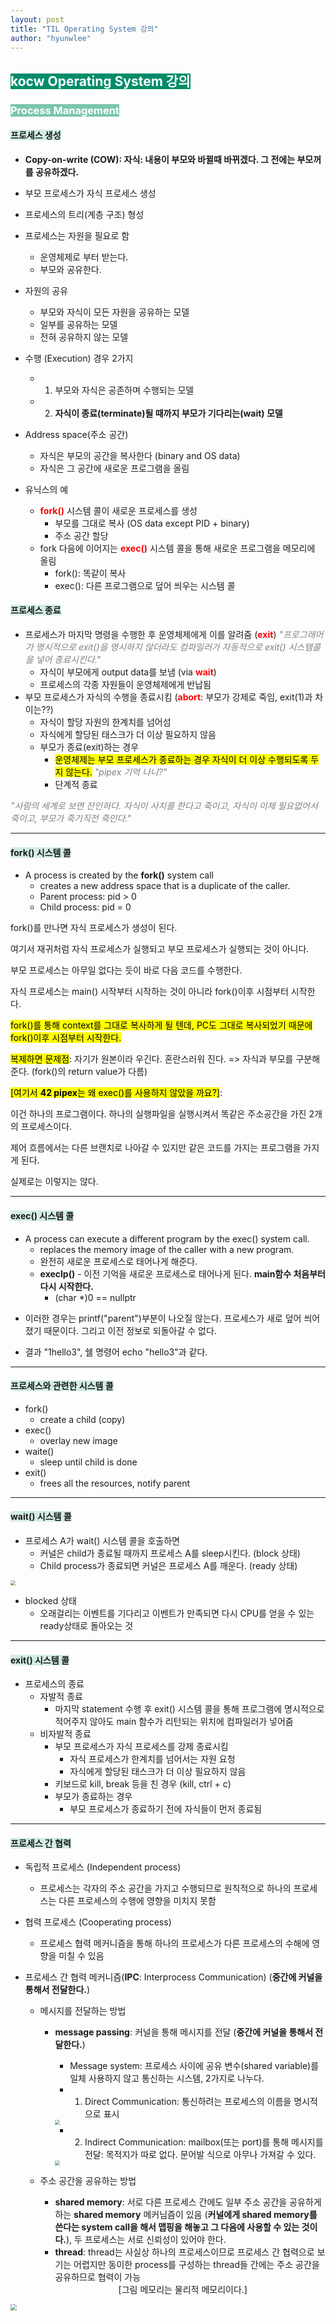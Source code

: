 ```yaml
---
layout: post
title: "TIL Operating System 강의"
author: "hyunwlee"
---
```


## <span style="background-color:#028C6A; color:white">kocw Operating System 강의</span>

### <span style="background-color:#7BC5AE; color:white">Process Management</span>

#### <span style="background-color:#D1EDE1"><strong>프로세스 생성</strong></span> 

- <strong>Copy-on-write (COW): 자식: 내용이 부모와 바뀔때 바뀌겠다. 그 전에는 부모꺼를 공유하겠다.</strong>

- 부모 프로세스가 자식 프로세스 생성
- 프로세스의 트리(계층 구조) 형성
- 프로세스는 자원을 필요로 함
  - 운영체제로 부터 받는다.
  - 부모와 공유한다.
- 자원의 공유
  - 부모와 자식이 모든 자원을 공유하는 모델
  - 일부를 공유하는 모델
  - 전혀 공유하지 않는 모델
- 수행 (Execution) 경우 2가지
  - 1. 부모와 자식은 공존하며 수행되는 모델
  - 2. <strong>자식이 종료(terminate)될 때까지 부모가 기다리는(wait) 모델</strong>
- Address space(주소 공간)
  - 자식은 부모의 공간을 복사한다 (binary and OS data)
  - 자식은 그 공간에 새로운 프로그램을 올림
- 유닉스의 예
  - <span style="color:red"><strong>fork()</strong></span> 시스템 콜이 새로운 프로세스를 생성
    - 부모를 그대로 복사 (OS data except PID + binary)
    - 주소 공간 할당
  - fork 다음에 이어지는 <span style="color:red"><strong>exec()</strong></span> 시스템 콜을 통해 새로운 프로그램을 메모리에 올림
    - fork(): 똑같이 복사
    - exec(): 다른 프로그램으로 덮어 씌우는 시스템 콜



#### <span style="background-color:#D1EDE1"><strong>프로세스 종료</strong></span>

- 프로세스가 마지막 명령을 수행한 후 운영체제에게 이를 알려줌 (<span style="color:red"><strong>exit</strong></span>) _<span style="color:gray">"프로그래머가 명시적으로 exit()을 명시하지 않더라도 컴파일러가 자동적으로 exit() 시스템콜을 넣어 종료시킨다."</span>_
  - 자식이 부모에게 output data를 보냄 (via <span style="color:red"><strong>wait</strong></span>)
  - 프로세스의 각종 자원들이 운영체제에게 반납됨
- 부모 프로세스가 자식의 수행을 종료시킴 (<span style="color:red"><strong>abort</strong></span>: 부모가 강제로 죽임, exit(1)과 차이는??)
  - 자식이 할당 자원의 한계치를 넘어섬
  - 자식에게 할당된 태스크가 더 이상 필요하지 않음
  - 부모가 종료(exit)하는 경우
    - <mark>운영체제는 부모 프로세스가 종료하는 경우 자식이 더 이상 수행되도록 두지 않는다.</mark>  _<span style="color:gray">"pipex 기억 나니?"</span>_
    - 단계적 종료

_<span style="color:gray">"사람의 세계로 보면 잔인하다. 자식이 사치를 한다고 죽이고, 자식이 이제 필요없어서 죽이고, 부모가 죽기직전 죽인다."</span>_

---

#### <span style="background-color:#D1EDE1"><strong>fork() 시스템 콜</strong></span>

- A process is created by the <strong>fork()</strong> system call
  - creates a new address space that is a duplicate of the caller.
  - Parent process: pid > 0
  - Child process: pid = 0

<script src="https://gist.github.com/hyunwlee-dev/77bc596a63a6f8926c7a9b43924d8452.js"></script>

<script src="https://gist.github.com/hyunwlee-dev/77bc596a63a6f8926c7a9b43924d8452.js"></script>

fork()를 만나면 자식 프로세스가 생성이 된다.

여기서 재귀처럼 자식 프로세스가 실행되고 부모 프로세스가 실행되는 것이 아니다.

부모 프로세스는 아무일 없다는 듯이 바로 다음 코드를 수행한다.

  

자식 프로세스는 main() 시작부터 시작하는 것이 아니라 fork()이후 시점부터 시작한다.

<mark>fork()를 통해 context를 그대로 복사하게 될 텐데, PC도 그대로 복사되었기 때문에 fork()이후 시점부터 시작한다.</mark>

  

<mark>복제하면 문제점</mark>: 자기가 원본이라 우긴다. 혼란스러워 진다. => 자식과 부모를 구분해준다. (fork()의 return value가 다름)



<mark>[여기서 <strong>42 pipex</strong>는 왜 exec()를 사용하지 않았을 까요?]</mark>: 

이건 하나의 프로그램이다. 하나의 실행파일을 실행시켜서 똑같은 주소공간을 가진 2개의 프로세스이다.

제어 흐름에서는 다른 브랜치로 나아갈 수 있지만 같은 코드를 가지는 프로그램을 가지게 된다.

실제로는 이렇지는 않다.

---

#### <span style="background-color:#D1EDE1"><strong>exec() 시스템 콜</strong></span>

- A process can execute a different program by the exec() system call.
  - replaces the memory image of the caller with a new program.
  - 완전히 새로운 프로세스로 태어나게 해준다.
  - <strong>execlp()</strong> - 이전 기억을 새로운 프로세스로 태어나게 된다. <strong>main함수 처음부터 다시 시작한다.</strong>
    - (char *)0 == nullptr

<script src="https://gist.github.com/hyunwlee-dev/565873066185abd828a31d323d7a37dc.js"></script>

<script src="https://gist.github.com/hyunwlee-dev/0347b3a27e4c4aa9e3415967562f0fe6.js"></script>

- 이러한 경우는 printf("parent")부분이 나오질 않는다. 프로세스가 새로 덮어 씌어졌기 때문이다. 그리고 이전 정보로 되돌아갈  수 없다.

<script src="https://gist.github.com/hyunwlee-dev/93359c0aa2636f949722527cb2b313e8.js"></script>

- 결과 "1hello3", 쉘 명령어 echo "hello3"과 같다.

---

#### <span style="background-color:#D1EDE1"><strong>프로세스와 관련한 시스템 콜</strong></span>

- fork()
  - create a child (copy)
- exec()
  - overlay new image
- waite()
  - sleep until child is done
- exit()
  - frees all the resources, notify parent

---

#### <span style="background-color:#D1EDE1"><strong>wait() 시스템 콜</strong></span>

- 프로세스 A가 wait() 시스템 콜을 호출하면
  - 커널은 child가 종료될 때까지 프로세스 A를 sleep시킨다. (block 상태)
  - Child process가 종료되면 커널은 프로세스 A를 깨운다. (ready 상태)

<img src="https://github.com/hyunwlee-dev/TIL/blob/eb67af13cfe9ecf5441e8f17709615fd4da70305/images/til211006/os37.png?raw=true" style="zoom:50%;"/>

- blocked 상태
  - 오래걸리는 이벤트를 기다리고 이벤트가 만족되면 다시 CPU를 얻을 수 있는 ready상태로 돌아오는 것

---

#### <span style="background-color:#D1EDE1"><strong>exit() 시스템 콜</strong></span>

- 프로세스의 종료
  - 자발적 종료
    - 마지막 statement 수행 후 exit() 시스템 콜을 통해 프로그램에 명시적으로 적어주지 않아도 main 함수가 리턴되는 위치에 컴파일러가 넣어줌
  - 비자발적 종료
    - 부모 프로세스가 자식 프로세스를 강제 종료시킴
      - 자식 프로세스가 한계치를 넘어서는 자원 요청
      - 자식에게 할당된 태스크가 더 이상 필요하지 않음
    - 키보드로 kill, break 등을 친 경우 (kill, ctrl + c)
    - 부모가 종료하는 경우
      - 부모 프로세스가 종료하기 전에 자식들이 먼저 종료됨

---

#### <span style="background-color:#D1EDE1"><strong>프로세스 간 협력</strong></span>

- 독립적 프로세스 (Independent process)

  - 프로세스는 각자의 주소 공간을 가지고 수행되므로 원칙적으로 하나의 프로세스는 다른 프로세스의 수행에 영향을 미치지 못함

- 협력 프로세스 (Cooperating process)

  - 프로세스 협력 메커니즘을 통해 하나의 프로세스가 다른 프로세스의 수해에 영향을 미칠 수 있음

- 프로세스 간 협력 메커니즘(<strong>IPC</strong>: Interprocess Communication)  (<strong>중간에 커널을 통해서 전달한다.</strong>)

  - 메시지를 전달하는 방법

    - <strong>message passing</strong>: 커널을 통해 메시지를 전달 (<strong>중간에 커널을 통해서 전달한다.</strong>)

      - Message system: 프로세스 사이에 공유 변수(shared variable)를 일체 사용하지 않고 통신하는 시스템, 2가지로 나누다.
      - 1. Direct Communication: 통신하려는 프로세스의 이름을 명시적으로 표시

      <img src="https://github.com/hyunwlee-dev/TIL/blob/8da7c571515c6f06f71d9ab6e3d32aae0d5817e2/images/til211006/os38.png?raw=true" style="zoom:50%;"/>

      

      - 2. Indirect Communication: mailbox(또는 port)를 통해 메시지를 전달: 목적지가 따로 없다. 문어발 식으로 아무나 가져갈 수 있다.

      <img src="https://github.com/hyunwlee-dev/TIL/blob/8da7c571515c6f06f71d9ab6e3d32aae0d5817e2/images/til211006/os39.png?raw=true" style="zoom:50%;"/>

  - 주소 공간을 공유하는 방법

    - <strong>shared memory</strong>: 서로 다른 프로세스 간에도 일부 주소 공간을 공유하게 하는 <strong>shared memory</strong> 메커님즘이 있음  (<strong>커널에게 shared memory를 쓴다는 system call을 해서 맵핑을 해놓고 그 다음에 사용할 수 있는 것이다.</strong>), 두 프로세스는 서로 신뢰성이 있어야 한다.
    - <strong>thread</strong>: thread는 사실상 하나의 프로세스이므로 프로세스 간 협력으로 보기는 어렵지만 동이한 process를 구성하는 thread들 간에는 주소 공간을 공유하므로 협력이 가능

    <center>[그림 메모리는 물리적 메모리이다.]</center>

<img src="https://github.com/hyunwlee-dev/TIL/blob/2df2d9a8d97e3c7f26be27912cb590fd19c087bd/images/til211006/os40.png?raw=true" style="zoom:60%;"/>

